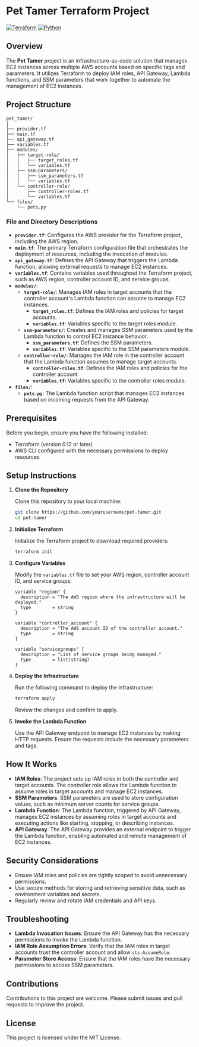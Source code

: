# Pet Tamer Terraform Project

[![Terraform](https://img.shields.io/badge/Terraform-0.12+-623CE4?style=for-the-badge&logo=terraform)](https://www.terraform.io/)
[![Python](https://img.shields.io/badge/Python-3.8+-3776AB?style=for-the-badge&logo=python)](https://www.python.org/)

## Overview

The **Pet Tamer** project is an infrastructure-as-code solution that manages EC2 instances across multiple AWS accounts based on specific tags and parameters. It utilizes Terraform to deploy IAM roles, API Gateway, Lambda functions, and SSM parameters that work together to automate the management of EC2 instances.

## Project Structure

```
pet_tamer/
│
├── provider.tf
├── main.tf
├── api_gateway.tf
├── variables.tf
├── modules/
│   ├── target-role/
│   │   ├── target_roles.tf
│   │   └── variables.tf
│   ├── ssm-parameters/
│   │   ├── ssm_parameters.tf
│   │   └── variables.tf
│   └── controller-role/
│       ├── controller-roles.tf
│       └── variables.tf
└── files/
    └── pets.py
```

### **File and Directory Descriptions**

- **`provider.tf`**: Configures the AWS provider for the Terraform project, including the AWS region.
- **`main.tf`**: The primary Terraform configuration file that orchestrates the deployment of resources, including the invocation of modules.
- **`api_gateway.tf`**: Defines the API Gateway that triggers the Lambda function, allowing external requests to manage EC2 instances.
- **`variables.tf`**: Contains variables used throughout the Terraform project, such as AWS region, controller account ID, and service groups.
- **`modules/`**:
  - **`target-role/`**: Manages IAM roles in target accounts that the controller account's Lambda function can assume to manage EC2 instances.
    - **`target_roles.tf`**: Defines the IAM roles and policies for target accounts.
    - **`variables.tf`**: Variables specific to the target roles module.
  - **`ssm-parameters/`**: Creates and manages SSM parameters used by the Lambda function to control EC2 instance behavior.
    - **`ssm_parameters.tf`**: Defines the SSM parameters.
    - **`variables.tf`**: Variables specific to the SSM parameters module.
  - **`controller-role/`**: Manages the IAM role in the controller account that the Lambda function assumes to manage target accounts.
    - **`controller-roles.tf`**: Defines the IAM roles and policies for the controller account.
    - **`variables.tf`**: Variables specific to the controller roles module.
- **`files/`**:
  - **`pets.py`**: The Lambda function script that manages EC2 instances based on incoming requests from the API Gateway.

## Prerequisites

Before you begin, ensure you have the following installed:

- Terraform (version 0.12 or later)
- AWS CLI configured with the necessary permissions to deploy resources

## Setup Instructions

1. **Clone the Repository**

   Clone this repository to your local machine:

   ```bash
   git clone https://github.com/yourusername/pet-tamer.git
   cd pet-tamer
   ```

2. **Initialize Terraform**

   Initialize the Terraform project to download required providers:

   ```bash
   terraform init
   ```

3. **Configure Variables**

   Modify the `variables.tf` file to set your AWS region, controller account ID, and service groups:

   ```hcl
   variable "region" {
     description = "The AWS region where the infrastructure will be deployed."
     type        = string
   }

   variable "controller_account" {
     description = "The AWS account ID of the controller account."
     type        = string
   }

   variable "servicegroups" {
     description = "List of service groups being managed."
     type        = list(string)
   }
   ```

4. **Deploy the Infrastructure**

   Run the following command to deploy the infrastructure:

   ```bash
   terraform apply
   ```

   Review the changes and confirm to apply.

5. **Invoke the Lambda Function**

   Use the API Gateway endpoint to manage EC2 instances by making HTTP requests. Ensure the requests include the necessary parameters and tags.

## How It Works

- **IAM Roles**: The project sets up IAM roles in both the controller and target accounts. The controller role allows the Lambda function to assume roles in target accounts and manage EC2 instances.
- **SSM Parameters**: SSM parameters are used to store configuration values, such as minimum server counts for service groups.
- **Lambda Function**: The Lambda function, triggered by API Gateway, manages EC2 instances by assuming roles in target accounts and executing actions like starting, stopping, or describing instances.
- **API Gateway**: The API Gateway provides an external endpoint to trigger the Lambda function, enabling automated and remote management of EC2 instances.

## Security Considerations

- Ensure IAM roles and policies are tightly scoped to avoid unnecessary permissions.
- Use secure methods for storing and retrieving sensitive data, such as environment variables and secrets.
- Regularly review and rotate IAM credentials and API keys.

## Troubleshooting

- **Lambda Invocation Issues**: Ensure the API Gateway has the necessary permissions to invoke the Lambda function.
- **IAM Role Assumption Errors**: Verify that the IAM roles in target accounts trust the controller account and allow `sts:AssumeRole`.
- **Parameter Store Access**: Ensure that the IAM roles have the necessary permissions to access SSM parameters.

## Contributions

Contributions to this project are welcome. Please submit issues and pull requests to improve the project.

## License

This project is licensed under the MIT License.